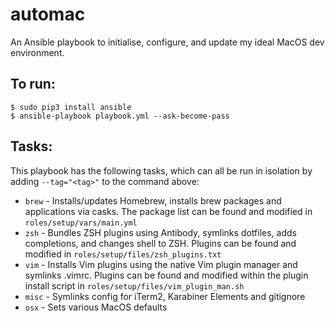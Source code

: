 # automac

An Ansible playbook to initialise, configure, and update my ideal MacOS dev environment.

To run:
------
```
$ sudo pip3 install ansible
$ ansible-playbook playbook.yml --ask-become-pass
```

Tasks:
-----
This playbook has the following tasks, which can all be run in isolation by adding `--tag="<tag>"` to the command above:
- `brew` - Installs/updates Homebrew, installs brew packages and applications via casks. The package list can be found and modified in `roles/setup/vars/main.yml`
- `zsh` - Bundles ZSH plugins using Antibody, symlinks dotfiles, adds completions, and changes shell to ZSH. Plugins can be found and modified in `roles/setup/files/zsh_plugins.txt`
- `vim` - Installs Vim plugins using the native Vim plugin manager and symlinks .vimrc. Plugins can be found and modified within the plugin install script in `roles/setup/files/vim_plugin_man.sh`
- `misc` - Symlinks config for iTerm2, Karabiner Elements and gitignore
- `osx` - Sets various MacOS defaults
